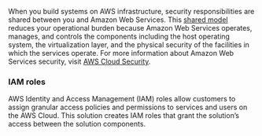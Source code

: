 When you build systems on AWS infrastructure, security responsibilities are shared between you and Amazon Web Services. This [shared model](https://aws.amazon.com/compliance/shared-responsibility-model/) reduces your operational burden because Amazon Web Services operates, manages, and controls the components including the host operating system, the virtualization layer, and the physical security of the facilities in which the services operate. For more information about Amazon Web Services security, visit [AWS Cloud Security](http://aws.amazon.com/security/).

### IAM roles

AWS Identity and Access Management (IAM) roles allow customers to assign granular access policies and permissions to services and users on the AWS Cloud. This solution creates IAM roles that grant the solution’s access between the solution components.

